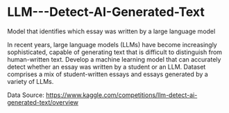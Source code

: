 # LLM---Detect-AI-Generated-Text
Model that identifies which essay was written by a large language model


In recent years, large language models (LLMs) have become increasingly sophisticated, capable of generating text that is difficult to distinguish from human-written text. Develop a machine learning model that can accurately detect whether an essay was written by a student or an LLM. Dataset comprises a mix of student-written essays and essays generated by a variety of LLMs.

Data Source: https://www.kaggle.com/competitions/llm-detect-ai-generated-text/overview